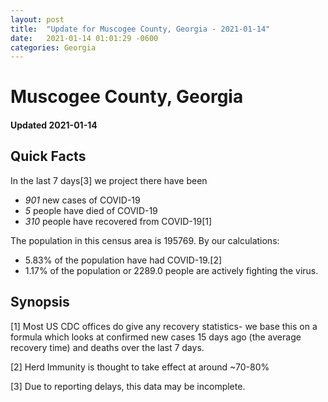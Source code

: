 ```yaml
---
layout: post
title:  "Update for Muscogee County, Georgia - 2021-01-14"
date:   2021-01-14 01:01:29 -0600
categories: Georgia
---
```


# Muscogee County, Georgia
#### Updated 2021-01-14

## Quick Facts

In the last 7 days[3] we project there have been
- *901* new cases of COVID-19
- *5* people have died of COVID-19
- *310* people have recovered from COVID-19[1]

The population in this census area is 195769. By our calculations:
- 5.83% of the population have had COVID-19.[2]
- 1.17% of the population or 2289.0 people are actively fighting the virus.

## Synopsis




[1] Most US CDC offices do give any recovery statistics- we base this on a formula which looks at confirmed new cases
15 days ago (the average recovery time) and deaths over the last 7 days.

[2] Herd Immunity is thought to take effect at around ~70-80%

[3] Due to reporting delays, this data may be incomplete.
 
    